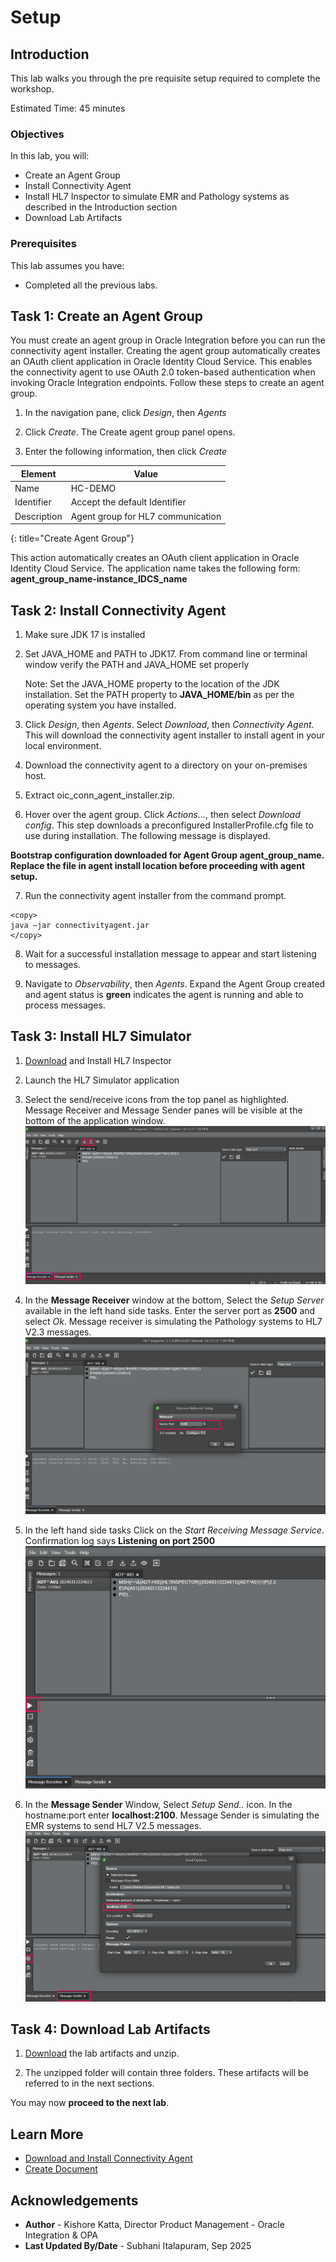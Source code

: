 # Setup

## Introduction

This lab walks you through the pre requisite setup required to complete the workshop.

Estimated Time: 45 minutes

### Objectives
In this lab, you will:
- Create an Agent Group
- Install Connectivity Agent
- Install HL7 Inspector to simulate EMR and Pathology systems as described in the Introduction section
- Download Lab Artifacts

### Prerequisites
This lab assumes you have:
- Completed all the previous labs.


## Task 1: Create an Agent Group
You must create an agent group in Oracle Integration before you can run the connectivity agent installer. Creating the agent group automatically creates an OAuth client application in Oracle Identity Cloud Service. This enables the connectivity agent to use OAuth 2.0 token-based authentication when invoking Oracle Integration endpoints. Follow these steps to create an agent group.

1.  In the navigation pane, click *Design*, then *Agents*

2.  Click *Create*. The Create agent group panel opens.

3. Enter the following information, then click *Create*

| **Element**          | **Value**          |       
| --- | ----------- |
|Name | HC-DEMO |
|Identifier | Accept the default Identifier |
|Description | Agent group for HL7 communication |
{: title="Create Agent Group"}

This action automatically creates an OAuth client application in Oracle Identity Cloud Service. The application name takes the following form: **agent\_group\_name-instance\_IDCS\_name**


## Task 2: Install Connectivity Agent

1.  Make sure JDK 17 is installed

2.  Set JAVA\_HOME and PATH to JDK17. From command line or terminal window verify the PATH and JAVA\_HOME set properly

    Note: Set the JAVA\_HOME property to the location of the JDK installation. Set the PATH property to **JAVA\_HOME/bin** as per the operating system you have installed.

3.  Click *Design*, then *Agents*. Select *Download*, then *Connectivity Agent*. This will download the connectivity agent installer to install agent in your local environment.

4.  Download the connectivity agent to a directory on your on-premises host.

5.  Extract oic_conn_agent_installer.zip.

6.  Hover over the agent group. Click *Actions...*, then select *Download config*.
This step downloads a preconfigured InstallerProfile.cfg file to use during installation. The following message is displayed.

**Bootstrap configuration downloaded for Agent Group agent\_group\_name. Replace the file in agent install location before proceeding with agent setup.**

7.  Run the connectivity agent installer from the command prompt.

```
<copy>
java –jar connectivityagent.jar
</copy>
```

8.  Wait for a successful installation message to appear and start listening to messages.

9. Navigate to *Observability*, then *Agents*. Expand the Agent Group created and agent status is **green** indicates the agent is running and able to process messages.

## Task 3: Install HL7 Simulator

1.  [Download](https://bitbucket.org/crambow/hl7inspector/wiki/Home) and Install HL7 Inspector

2.  Launch the HL7 Simulator application

3.  Select the send/receive icons from the top panel as highlighted. Message Receiver and Message Sender panes will be visible at the bottom of the application window.
![HL7 Inspector Send Receive Message](images/hl7-inspector-send-recieve.png)

4.  In the **Message Receiver** window at the bottom, Select the *Setup Server* available in the left hand side tasks. Enter the server port as **2500** and select *Ok*. Message receiver is simulating the Pathology systems to HL7 V2.3 messages.
![HL7 Receive Configuration](images/hl7-inspector-recieve-pathology.png)

5.  In the left hand side tasks Click on the *Start Receiving Message Service*. Confirmation log says **Listening on port 2500**
![HL7 Receive Message Start Service](images/hl7-inspector-recieve-pathology-service.png)

6.  In the **Message Sender** Window, Select *Setup Send..* icon. In the hostname:port enter **localhost:2100**. Message Sender is simulating the EMR systems to send HL7 V2.5 messages.
![HL7 Send Message Server](images/hl7-inspector-send-emr.png)

## Task 4: Download Lab Artifacts

1.  [Download](../files/get-started-hc-lab-artifacts.zip?download=1) the lab artifacts and unzip.

2. The unzipped folder will contain three folders. These artifacts will be referred to in the next sections.

You may now **proceed to the next lab**.

## Learn More

* [Download and Install Connectivity Agent](https://docs.oracle.com/en/cloud/paas/application-integration/integrations-user/downloading-and-running-premises-agent-installer.html)
* [Create Document](https://docs.oracle.com/en/cloud/paas/application-integration/integration-healthcare/create-custom-healthcare-document-definition.html)

## Acknowledgements
* **Author** - Kishore Katta, Director Product Management - Oracle Integration & OPA
* **Last Updated By/Date** - Subhani Italapuram, Sep 2025
